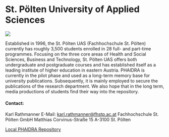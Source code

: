 # St. Pölten University of Applied Sciences

![](/assets/img/partner_logos/csm_fh_st_poelten.jpeg)

Established in 1996, the St. Pölten UAS (Fachhochschule St. Pölten) currently has roughly 3,500 students enrolled in 28 full- and part-time programmes. Focusing on the three core areas of Health and Social Sciences, Business and Technology, St. Pölten UAS offers both undergraduate and postgraduate courses and has established itself as a leading institute of higher education in eastern Austria. PHAIDRA is currently in the pilot phase and used as a long-term memory base for university publications. Subsequently, it is mainly employed to secure the publications of the research department. We also hope that in the long term, media productions of students find their way into the repository.

 
#### Contact:

Karl Rathmanner
E-Mail: <karl.rathmanner@fhstp.ac.at>
Fachhochschule St. Pölten GmbH
Matthias Corvinus-Straße 15
A-3100 St. Pölten

 
[Local PHAIDRA Repository](https://phaidra.fhstp.ac.at/) 

